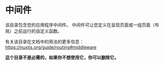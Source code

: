 # 中间件

该目录包含您的应用程序中间件。
中间件可让您定义在呈现页面或一组页面（布局）之前运行的自定义函数。

有关该目录在文档中的用法的更多信息：
https://nuxtjs.org/guide/routing#middleware

**这个目录不是必需的，如果你不想使用它，你可以删除它。**
